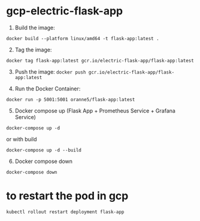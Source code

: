 # gcp-electric-flask-app

1. Build the image:

`docker build --platform linux/amd64 -t flask-app:latest .`

2. Tag the image:

`docker tag flask-app:latest gcr.io/electric-flask-app/flask-app:latest`

3. Push the image:
`docker push gcr.io/electric-flask-app/flask-app:latest`

4. Run the Docker Container:

`docker run -p 5001:5001 oranne5/flask-app:latest`

5. Docker compose up (Flask App + Prometheus Service + Grafana Service)

`docker-compose up -d`

or with build

`docker-compose up -d --build`

6. Docker compose down     

`docker-compose down`



# to restart the pod in gcp 

`kubectl rollout restart deployment flask-app`